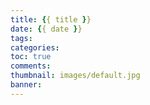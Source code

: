```yaml
---
title: {{ title }}
date: {{ date }}
tags: 
categories: 
toc: true
comments:
thumbnail: images/default.jpg
banner:
---
```

